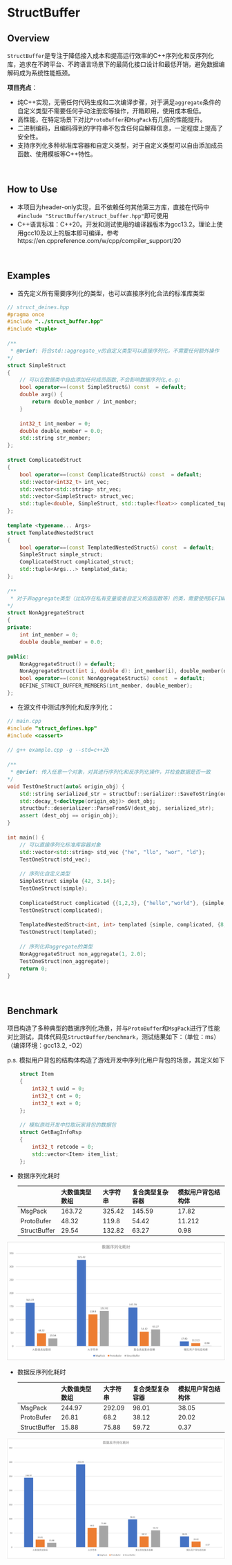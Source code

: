 # StructBuffer

## Overview

​`StructBuffer`​是专注于降低接入成本和提高运行效率的C++序列化和反序列化库，追求在不跨平台、不跨语言场景下的最简化接口设计和最低开销，避免数据编解码成为系统性能瓶颈。

**项目亮点**：

* 纯C++实现，无需任何代码生成和二次编译步骤，对于满足`aggregate`条件的自定义类型不需要任何手动注册宏等操作，开箱即用，使用成本极低。
* 高性能，在特定场景下对比`ProtoBuffer`​和`MsgPack`​有几倍的性能提升。
* 二进制编码，且编码得到的字符串不包含任何自解释信息，一定程度上提高了安全性。
* 支持序列化多种标准库容器和自定义类型，对于自定义类型可以自由添加成员函数、使用模板等C++特性。

‍

## How to Use

* 本项目为header-only实现，且不依赖任何其他第三方库，直接在代码中`#include "StructBuffer/struct_buffer.hpp"`​即可使用
* C++语言标准：C++20。开发和测试使用的编译器版本为gcc13.2。理论上使用gcc10及以上的版本即可编译，参考https://en.cppreference.com/w/cpp/compiler_support/20

‍

## Examples

* 首先定义所有需要序列化的类型，也可以直接序列化合法的标准库类型

```c++
// struct_deines.hpp
#pragma once
#include "../struct_buffer.hpp"
#include <tuple>

/**
 * @brief: 符合std::aggregate_v的自定义类型可以直接序列化，不需要任何额外操作
*/
struct SimpleStruct
{
    // 可以在数据类中自由添加任何成员函数,不会影响数据序列化,e.g:
    bool operator==(const SimpleStruct&) const  = default;
    double avg() {
        return double_member / int_member;
    }

    int32_t int_member = 0;
    double double_member = 0.0;
    std::string str_member;
};

struct ComplicatedStruct
{
    bool operator==(const ComplicatedStruct&) const  = default;
    std::vector<int32_t> int_vec;
    std::vector<std::string> str_vec;
    std::vector<SimpleStruct> struct_vec;
    std::tuple<double, SimpleStruct, std::tuple<float>> complicated_tuple;
};

template <typename... Args>
struct TemplatedNestedStruct
{
    bool operator==(const TemplatedNestedStruct&) const  = default;
    SimpleStruct simple_struct;
    ComplicatedStruct complicated_struct;
    std::tuple<Args...> templated_data;
};

/**
 * 对于非aggregate类型（比如存在私有变量或者自定义构造函数等）的类，需要使用DEFINE_STRUCT_BUFFER_MEMBERS注册所有成员
*/
struct NonAggregateStruct
{
private:
    int int_member = 0;
    double double_member = 0.0;

public:
    NonAggregateStruct() = default;
    NonAggregateStruct(int i, double d): int_member(i), double_member(d) {}
    bool operator==(const NonAggregateStruct&) const  = default;
    DEFINE_STRUCT_BUFFER_MEMBERS(int_member, double_member);
};


```

* 在源文件中测试序列化和反序列化：

```c++
// main.cpp
#include "struct_defines.hpp"
#include <cassert>

// g++ example.cpp -g --std=c++2b

/**
 * @brief: 传入任意一个对象，对其进行序列化和反序列化操作，并检查数据是否一致
*/
void TestOneStruct(auto& origin_obj) {
    std::string serialized_str = structbuf::serializer::SaveToString(origin_obj);
    std::decay_t<decltype(origin_obj)> dest_obj;
    structbuf::deserializer::ParseFromSV(dest_obj, serialized_str);
    assert (dest_obj == origin_obj);
}

int main() {
    // 可以直接序列化标准库容器对象
    std::vector<std::string> std_vec {"he", "llo", "wor", "ld"};
    TestOneStruct(std_vec);

    // 序列化自定义类型
    SimpleStruct simple {42, 3.14};
    TestOneStruct(simple);

    ComplicatedStruct complicated {{1,2,3}, {"hello","world"}, {simple,simple,simple}, {1.23,simple,{4.56}}};
    TestOneStruct(complicated);

    TemplatedNestedStruct<int, int> templated {simple, complicated, {8,8}};
    TestOneStruct(templated);

    // 序列化非aggregate的类型
    NonAggregateStruct non_aggregate(1, 2.0);
    TestOneStruct(non_aggregate);
    return 0;
}
```

‍

## Benchmark

项目构造了多种典型的数据序列化场景，并与`ProtoBuffer`​和`MsgPack`​进行了性能对比测试，具体代码见`StructBuffer/benchmark`​，测试结果如下：（单位：ms）（编译环境：gcc13.2, -O2）

p.s. 模拟用户背包的结构体构造了游戏开发中序列化用户背包的场景，其定义如下

```c++
	struct Item
    {
        int32_t uuid = 0;
        int32_t cnt = 0;
        int32_t ext = 0;
    };

    // 模拟游戏开发中拉取玩家背包的数据包
    struct GetBagInfoRsp
    {
        int32_t retcode = 0;
        std::vector<Item> item_list;
    };
```

* 数据序列化耗时

  ||大数值类型数组|大字符串|复合类型复杂容器|模拟用户背包结构体|
  | --------------| ----------------| ----------| ------------------| --------------------|
  |MsgPack|163.72|325.42|145.59|17.82|
  |ProtoBufer|48.32|119.8|54.42|11.212|
  |StructBuffer|29.54|132.82|63.27|0.98|

​![image](assets/image-20241231112217-e5xog2o.png)​

* 数据反序列化耗时

  ||大数值类型数组|大字符串|复合类型复杂容器|模拟用户背包结构体|
  | --------------| ----------------| ----------| ------------------| --------------------|
  |MsgPack|244.97|292.09|98.01|38.05|
  |ProtoBufer|26.81|68.2|38.12|20.02|
  |StructBuffer|15.88|75.88|59.72|0.37|

​![image](assets/image-20241231112417-416ghrp.png)​

‍

‍
